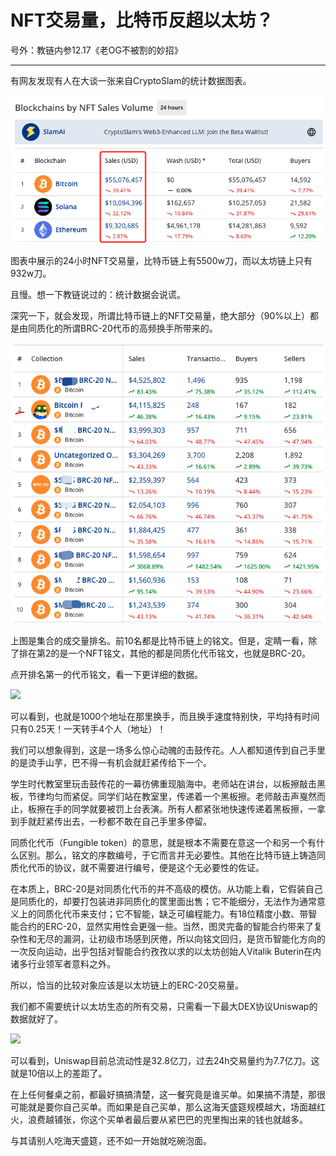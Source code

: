 # NFT交易量，比特币反超以太坊？

号外：教链内参12.17《老OG不被割的妙招》

* * *

有网友发现有人在大谈一张来自CryptoSlam的统计数据图表。

![](2023-12-18-A01.png)

图表中展示的24小时NFT交易量，比特币链上有5500w刀，而以太坊链上只有932w刀。

且慢。想一下教链说过的：统计数据会说谎。

深究一下，就会发现，所谓比特币链上的NFT交易量，绝大部分（90%以上）都是由同质化的所谓BRC-20代币的高频换手所带来的。

![](2023-12-18-A02.png)

上图是集合的成交量排名。前10名都是比特币链上的铭文。但是，定睛一看，除了排在第2的是一个NFT铭文，其他的都是同质化代币铭文，也就是BRC-20。

点开排名第一的代币铭文，看一下更详细的数据。

![](2023-12-19-A03.png)

可以看到，也就是1000个地址在那里换手，而且换手速度特别快，平均持有时间只有0.25天！一天转手4个人（地址）！

我们可以想象得到，这是一场多么惊心动魄的击鼓传花。人人都知道传到自己手里的是烫手山芋，巴不得一有机会就赶紧传给下一个。

学生时代教室里玩击鼓传花的一幕彷佛重现脑海中。老师站在讲台，以板擦敲击黑板，节律均匀而紧促。同学们站在教室里，传递着一个黑板擦。老师敲击声戛然而止，板擦在手的同学就要被罚上台表演。所有人都紧张地快速传递着黑板擦，一拿到手就赶紧传出去，一秒都不敢在自己手里多停留。

同质化代币（Fungible token）的意思，就是根本不需要在意这一个和另一个有什么区别。那么，铭文的序数编号，于它而言并无必要性。其他在比特币链上铸造同质化代币的协议，就不需要进行编号，便是这个无必要性的佐证。

在本质上，BRC-20是对同质化代币的并不高级的模仿。从功能上看，它假装自己是同质化的，却要打包装进非同质化的筐里面出售；它不能细分，无法作为通常意义上的同质化代币来支付；它不智能，缺乏可编程能力。有18位精度小数、带智能合约的ERC-20，显然实用性会更强一些。当然，图灵完备的智能合约带来了复杂性和无尽的漏洞，让初级市场感到厌倦，所以向铭文回归，是货币智能化方向的一次反向运动，出乎包括对智能合约孜孜以求的以太坊创始人Vitalik Buterin在内诸多行业领军者意料之外。

所以，恰当的比较对象应该是以太坊链上的ERC-20交易量。

我们都不需要统计以太坊生态的所有交易，只需看一下最大DEX协议Uniswap的数据就好了。

![](2023-12-19-A04.png)

可以看到，Uniswap目前总流动性是32.8亿刀，过去24h交易量约为7.7亿刀。这就是10倍以上的差距了。

在上任何餐桌之前，都最好搞搞清楚，这一餐究竟是谁买单。如果搞不清楚，那很可能就是要你自己买单。而如果是自己买单，那么这海天盛筵规模越大，场面越红火，浪费越铺张，你这个买单者最后要从紧巴巴的兜里掏出来的钱也就越多。

与其请别人吃海天盛筵，还不如一开始就吃碗泡面。

